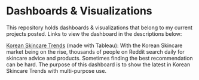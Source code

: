 # Dashboards & Visualizations

This repository holds dashboards & visualizations that belong to my current projects posted. Links to view the dashboard in the descriptions below:

[Korean Skincare Trends](https://public.tableau.com/app/profile/haziel.andrade/viz/KoreanSkincareTrendswithRedditFindings/K-beautyDashboard) (made with Tableau): With the Korean Skincare market being on the rise, thousands of people on Reddit search daily for skincare advice and products. Sometimes finding the best recommendation can be hard. The purpose of this dashboard is to show the latest in Korean Skincare Trends with multi-purpose use.

